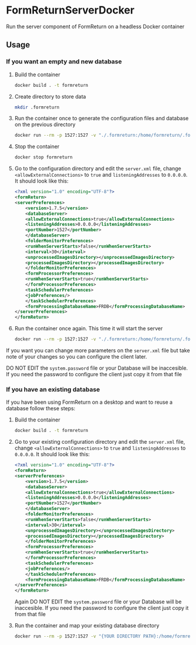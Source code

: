 # FormReturnServerDocker
Run the server component of FormReturn on a headless Docker container

## Usage

### If you want an empty and new database

1. Build the container

    ```bash
    docker build . -t formreturn
    ```

2. Create directory to store data

    ```bash
    mkdir .formreturn
    ```

3. Run the container once to generate the configuration files and database on the previous directory

    ```bash
    docker run --rm -p 1527:1527 -v "./.formreturn:/home/formreturn/.formreturn" --name formreturn --user 1000:1000 -d formreturn_server:latest
    ```

4. Stop the container

    ```bash
    docker stop formreturn
    ```

5. Go to the configuration directory and edit the `server.xml` file, change `<allowExternalConnections>` to `true` and `listeningAddresses` to `0.0.0.0`. It should look like this:

    ```xml
    <?xml version="1.0" encoding="UTF-8"?>
    <formReturn>
    <serverPreferences>
        <version>1.7.5</version>
        <databaseServer>
        <allowExternalConnections>true</allowExternalConnections>
        <listeningAddresses>0.0.0.0</listeningAddresses>
        <portNumber>1527</portNumber>
        </databaseServer>
        <folderMonitorPreferences>
        <runWhenServerStarts>false</runWhenServerStarts>
        <interval>30</interval>
        <unprocessedImagesDirectory></unprocessedImagesDirectory>
        <processedImagesDirectory></processedImagesDirectory>
        </folderMonitorPreferences>
        <formProcessorPreferences>
        <runWhenServerStarts>true</runWhenServerStarts>
        </formProcessorPreferences>
        <taskSchedulerPreferences>
        <jobPreferences/>
        </taskSchedulerPreferences>
        <formProcessingDatabaseName>FRDB</formProcessingDatabaseName>
    </serverPreferences>
    </formReturn>
    ```

6. Run the container once again. This time it will start the server

    ```bash
    docker run --rm -p 1527:1527 -v "./.formreturn:/home/formreturn/.formreturn" --name formreturn --user 1000:1000 -d formreturn_server:latest
    ```

If you want you can change more parameters on the `server.xml` file but take note of your changes so you can configure the client later.

DO NOT EDIT the `system.password` file or your Database will be inaccesible. If you need the password to configure the client just copy it from that file

### If you have an existing database

If you have been using FormReturn on a desktop and want to reuse a database follow these steps:

1. Build the container

    ```bash
    docker build . -t formreturn
    ```

2. Go to your existing configuration directory and edit the `server.xml` file, change `<allowExternalConnections>` to `true` and `listeningAddresses` to `0.0.0.0`. It should look like this:

    ```xml
    <?xml version="1.0" encoding="UTF-8"?>
    <formReturn>
    <serverPreferences>
        <version>1.7.5</version>
        <databaseServer>
        <allowExternalConnections>true</allowExternalConnections>
        <listeningAddresses>0.0.0.0</listeningAddresses>
        <portNumber>1527</portNumber>
        </databaseServer>
        <folderMonitorPreferences>
        <runWhenServerStarts>false</runWhenServerStarts>
        <interval>30</interval>
        <unprocessedImagesDirectory></unprocessedImagesDirectory>
        <processedImagesDirectory></processedImagesDirectory>
        </folderMonitorPreferences>
        <formProcessorPreferences>
        <runWhenServerStarts>true</runWhenServerStarts>
        </formProcessorPreferences>
        <taskSchedulerPreferences>
        <jobPreferences/>
        </taskSchedulerPreferences>
        <formProcessingDatabaseName>FRDB</formProcessingDatabaseName>
    </serverPreferences>
    </formReturn>
    ```

    Again DO NOT EDIT the `system.password` file or your Database will be inaccesible. If you need the password to configure the client just copy it from that file

3. Run the container and map your existing database directory

    ```bash
    docker run --rm -p 1527:1527 -v "{YOUR DIRECTORY PATH}:/home/formreturn/.formreturn" --name formreturn --user 1000:1000 -d formreturn_server:latest
    ```
